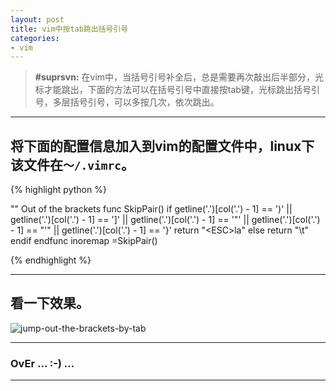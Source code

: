 ```yaml
---
layout: post
title: vim中按tab跳出括号引号
categories:
- vim
---
```


> __#suprsvn:__ 在vim中，当括号引号补全后，总是需要再次敲出后半部分，光标才能跳出，下面的方法可以在括号引号中直接按tab键，光标跳出括号引号，多层括号引号，可以多按几次，依次跳出。

---

## 将下面的配置信息加入到vim的配置文件中，linux下该文件在`～/.vimrc`。

{% highlight python %}

"" Out of the brackets 
func SkipPair()
    if getline('.')[col('.') - 1] == ')' || getline('.')[col('.') - 1] == ']' || getline('.')[col('.') - 1] == '"' || getline('.')[col('.') - 1] == "'" || getline('.')[col('.') - 1] == '}'
        return "\<ESC>la"
    else
        return "\t"
    endif
endfunc
inoremap <TAB> <c-r>=SkipPair()<CR>

{% endhighlight %}

---

## 看一下效果。


![jump-out-the-brackets-by-tab](http://0nly.me/images/jump-out-the-brackets-by-tab.gif)


---

### OvEr … :-) …

---
